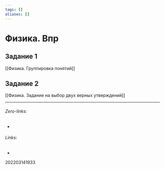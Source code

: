 ```yaml
---
tags: []
aliases: []
---
```

# Физика. Впр
## Задание 1
[[Физика. Группировка понятий]]

## Задание 2
[[Физика. Задание на выбор двух верных утверждений]]
___
###### Zero-links:
-
###### Links:
-

202203141933